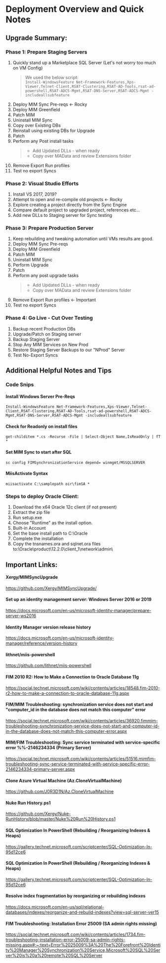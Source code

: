 # Deployment Overview and Quick Notes

## Upgrade Summary:

### Phase 1: Prepare Staging Servers

1. Quickly stand up a Marketplace SQL Server (Let's not worry too much on VM Config) 
   > We used the below script:  
   > ```Install-WindowsFeature Net-Framework-Features,Xps-Viewer,Telnet-Client,RSAT-Clustering,RSAT-AD-Tools,rsat-ad-powershell,RSAT-ADCS-Mgmt,RSAT-DNS-Server,RSAT-ADCS-Mgmt -includeallsubfeature```
2. Deploy MIM Sync Pre-reqs <- Rocky
3. Deploy MIM Greenfield 
4. Patch MIM
5. Uninstall MIM Sync
6. Copy over Existing DBs
7. Reinstall using existing DBs for Upgrade
8. Patch
9. Perform any Post install tasks
   > - Add Updated DLLs - when ready
   > - Copy over MAData and review Extensions folder
10. Remove Export Run profiles
11. Test no export Syncs

### Phase 2: Visual Studio Efforts

1. Install VS 2017, 2019?
2. Attempt to open and re-compile old projects <- Rocky
3. Explore creating a project directly from the Sync Engine
4. Compare default project to upgraded project, references etc...
5. Add new DLLs to Staging server for Sync testing

### Phase 3: Prepare Production Server

1. Keep rebuilding and tweaking automation until VMs results are good.
2. Deploy MIM Sync Pre-reqs
3. Deploy MIM Greenfield 
4. Patch MIM
5. Uninstall MIM Sync
6. Perform Upgrade
7. Patch
8. Perform any post upgrade tasks
   > - Add Updated DLLs - when ready
   > - Copy over MAData and review Extensions folder
10. Remove Export Run profiles <- Important
10. Test no export Syncs

### Phase 4: Go Live - Cut Over Testing

1. Backup recent Production DBs
2. Upgrade/Patch on Staging server
3. Backup Staging Server
4. Stop Any MIM Services on New Prod
4. Restore Staging Server Backups to our "NProd" Server
5. Test No-Export Syncs

## Additional Helpful Notes and Tips

### Code Snips

#### Install Windows Server Pre-Reqs
```
Install-WindowsFeature Net-Framework-Features,Xps-Viewer,Telnet-Client,RSAT-Clustering,RSAT-AD-Tools,rsat-ad-powershell,RSAT-ADCS-Mgmt,RSAT-DNS-Server,RSAT-ADCS-Mgmt -includeallsubfeature
```

#### Check for Readonly on install files
```
get-childitem *.cs -Recurse -File | Select-Object Name,IsReadOnly | fT *
```

#### Set MIM Sync to start after SQL
```
sc config FIMSynchronizationService depend= winmgmt/MSSQLSERVER
```

#### MiisActivate Syntax
```
miisactivate C:\samplepath oir\fimSA *
```

### Steps to deploy Oracle Client:

1. Download the x64 Oracle 12c client (if not present)
2. Extract the zip file
3. Run setup.exe
4. Choose "Runtime" as the install option.
5. Built-in Account
6. Set the base install path to C:\Oracle
7. Complete the installation
8. Copy the tnsnames.ora and sqlnet.ora files to:\Oracle\product\12.2.0\client_1\network\admin\

## Important Links:

#### Xergy/MIMSyncUpgrade
https://github.com/Xergy/MIMSyncUpgrade/

#### Set up an identity management server: Windows Server 2016 or 2019
https://docs.microsoft.com/en-us/microsoft-identity-manager/prepare-server-ws2016

#### Identity Manager version release history
https://docs.microsoft.com/en-us/microsoft-identity-manager/reference/version-history

#### lithnet/miis-powershell
https://github.com/lithnet/miis-powershell

#### FIM 2010 R2: How to Make a Connection to Oracle Database 11g
https://social.technet.microsoft.com/wiki/contents/articles/18548.fim-2010-r2-how-to-make-a-connection-to-oracle-database-11g.aspx

#### FIM/MIM Troubleshooting: synchronization service does not start and "computer_id in the database does not match this computer" error
https://social.technet.microsoft.com/wiki/contents/articles/36920.fimmim-troubleshooting-synchronization-service-does-not-start-and-computer-id-in-the-database-does-not-match-this-computer-error.aspx

#### MIM/FIM Troubleshooting: Sync service terminated with service-specific error %%-2146234334 (Primary Server)
https://social.technet.microsoft.com/wiki/contents/articles/51516.mimfim-troubleshooting-sync-service-terminated-with-service-specific-error-2146234334-primary-server.aspx

#### Clone Azure Virtual Machine (Az.CloneVirtualMachine)
https://github.com/J0R3D1N/Az.CloneVirtualMachine

#### Nuke Run History.ps1
https://github.com/Xergy/Nuke-RunHistory/blob/master/Nuke%20Run%20History.ps1

#### SQL Optimization In PowerShell (Rebuilding / Reorganizing Indexes & Heaps)
https://gallery.technet.microsoft.com/scriptcenter/SQL-Optimization-In-95d12ce6

#### SQL Optimization In PowerShell (Rebuilding / Reorganizing Indexes & Heaps)
https://gallery.technet.microsoft.com/scriptcenter/SQL-Optimization-In-95d12ce6

#### Resolve index fragmentation by reorganizing or rebuilding indexes
https://docs.microsoft.com/en-us/sql/relational-databases/indexes/reorganize-and-rebuild-indexes?view=sql-server-ver15

#### FIM Troubleshooting: Installation Error 25009 (SA admin rights missing)
https://social.technet.microsoft.com/wiki/contents/articles/1734.fim-troubleshooting-installation-error-25009-sa-admin-rights-missing.aspx#:~:text=Error%2025009%3A%20The%20Forefront%20Identity%20Manager%20Synchronization%20Service,Microsoft%20SQL%20Server%20is%20a%20remote%20SQL%20Server


